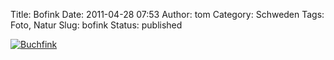Title: Bofink
Date: 2011-04-28 07:53
Author: tom
Category: Schweden
Tags: Foto, Natur
Slug: bofink
Status: published

[![Buchfink](/pic/bofinkupll_s.jpg "Buchfink")](/pic/bofinkupll_l.jpg)

